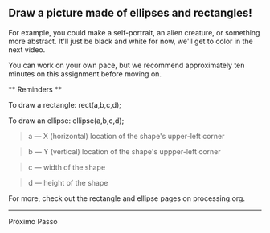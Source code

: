 ## Draw a picture made of ellipses and rectangles!

For example, you could make a self-portrait, an alien creature, or something more abstract. It'll just be black and white for now, we'll get to color in the next video.

You can work on your own pace, but we recommend approximately ten minutes on this assignment before moving on.

** Reminders **

To draw a rectangle: rect(a,b,c,d);

To draw an ellipse: ellipse(a,b,c,d);

> a — X (horizontal) location of the shape's upper-left corner

> b — Y (vertical) location of the shape's uppper-left corner

> c — width of the shape

> d — height of the shape

For more, check out the rectangle and ellipse pages on processing.org.

***

Próximo Passo